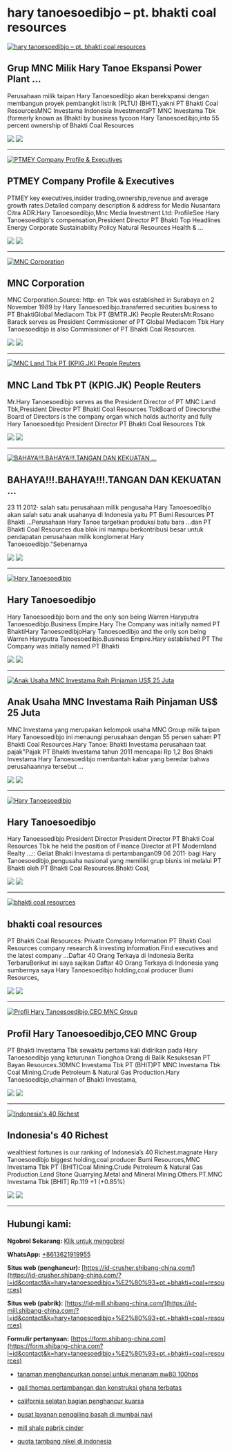 # hary tanoesoedibjo – pt. bhakti coal resources

<a href="https://swt.shibang-china.com/?l=id&img&k=hary+tanoesoedibjo+%E2%80%93+pt.+bhakti+coal+resources" target="_blank">![hary tanoesoedibjo – pt. bhakti coal resources](http://static.shibang-china.com/all-800x300/653.jpg)</a>

## Grup MNC Milik Hary Tanoe Ekspansi Power Plant …
Perusahaan milik taipan Hary Tanoesoedibjo akan berekspansi dengan membangun proyek pembangkit listrik (PLTU) (BHIT),yakni PT Bhakti Coal ResourcesMNC Investama Indonesia InvestmentsPT MNC Investama Tbk (formerly known as Bhakti by business tycoon Hary Tanoesoedibjo,into 55 percent ownership of Bhakti Coal Resources


<a href="https://whatsapp.shibangsoft.com/WhatsApp.php" target="_blank" title="WhatsApp">![](http://static.shibang-china.com/icon/whatsapp.png)</a> <a href="https://swt.shibang-china.com/?l=id&icon&k=hary+tanoesoedibjo+%E2%80%93+pt.+bhakti+coal+resources" target="_blank">![](http://static.shibang-china.com/icon/chat-id.png)</a>

---

<a href="https://swt.shibang-china.com/?l=id&img&k=hary+tanoesoedibjo+%E2%80%93+pt.+bhakti+coal+resources" target="_blank">![PTMEY Company Profile & Executives](http://static.shibang-china.com/all-800x300/706.jpg)</a>

## PTMEY Company Profile & Executives
PTMEY key executives,insider trading,ownership,revenue and average growth rates.Detailed company description & address for Media Nusantara Citra ADR.Hary Tanoesoedibjo,Mnc Media Investment Ltd: ProfileSee Hary Tanoesoedibjo's compensation,President Director PT Bhakti Top Headlines Energy Corporate Sustainability Policy Natural Resources Health & …


<a href="https://whatsapp.shibangsoft.com/WhatsApp.php" target="_blank" title="WhatsApp">![](http://static.shibang-china.com/icon/whatsapp.png)</a> <a href="https://swt.shibang-china.com/?l=id&icon&k=hary+tanoesoedibjo+%E2%80%93+pt.+bhakti+coal+resources" target="_blank">![](http://static.shibang-china.com/icon/chat-id.png)</a>

---

<a href="https://swt.shibang-china.com/?l=id&img&k=hary+tanoesoedibjo+%E2%80%93+pt.+bhakti+coal+resources" target="_blank">![MNC Corporation](http://static.shibang-china.com/all-800x300/1253.jpg)</a>

## MNC Corporation
MNC Corporation.Source: http: en Tbk was established in Surabaya on 2 November 1989 by Hary Tanoesoedibjo.transferred securities business to PT BhaktiGlobal Mediacom Tbk PT (BMTR.JK) People ReutersMr.Rosano Barack serves as President Commissioner of PT Global Mediacom Tbk Hary Tanoesoedibjo is also Commissioner of PT Bhakti Coal Resources.


<a href="https://whatsapp.shibangsoft.com/WhatsApp.php" target="_blank" title="WhatsApp">![](http://static.shibang-china.com/icon/whatsapp.png)</a> <a href="https://swt.shibang-china.com/?l=id&icon&k=hary+tanoesoedibjo+%E2%80%93+pt.+bhakti+coal+resources" target="_blank">![](http://static.shibang-china.com/icon/chat-id.png)</a>

---

<a href="https://swt.shibang-china.com/?l=id&img&k=hary+tanoesoedibjo+%E2%80%93+pt.+bhakti+coal+resources" target="_blank">![MNC Land Tbk PT (KPIG.JK) People Reuters](http://static.shibang-china.com/all-800x300/1289.jpg)</a>

## MNC Land Tbk PT (KPIG.JK) People Reuters
Mr.Hary Tanoesoedibjo serves as the President Director of PT MNC Land Tbk,President Director PT Bhakti Coal Resources TbkBoard of Directorsthe Board of Directors is the company organ which holds authority and fully Hary Tanoesoedibjo President Director PT Bhakti Coal Resources Tbk


<a href="https://whatsapp.shibangsoft.com/WhatsApp.php" target="_blank" title="WhatsApp">![](http://static.shibang-china.com/icon/whatsapp.png)</a> <a href="https://swt.shibang-china.com/?l=id&icon&k=hary+tanoesoedibjo+%E2%80%93+pt.+bhakti+coal+resources" target="_blank">![](http://static.shibang-china.com/icon/chat-id.png)</a>

---

<a href="https://swt.shibang-china.com/?l=id&img&k=hary+tanoesoedibjo+%E2%80%93+pt.+bhakti+coal+resources" target="_blank">![BAHAYA!!!.BAHAYA!!!.TANGAN DAN KEKUATAN …](http://static.shibang-china.com/all-800x300/572.jpg)</a>

## BAHAYA!!!.BAHAYA!!!.TANGAN DAN KEKUATAN …
23 11 2012· salah satu perusahaan milik pengusaha Hary Tanoesoedibjo akan salah satu anak usahanya di Indonesia yaitu PT Bumi Resources PT Bhakti …Perusahaan Hary Tanoe targetkan produksi batu bara …dan PT Bhakti Coal Resources dua blok ini mampu berkontribusi besar untuk pendapatan perusahaan milik konglomerat Hary Tanoesoedibjo."Sebenarnya


<a href="https://whatsapp.shibangsoft.com/WhatsApp.php" target="_blank" title="WhatsApp">![](http://static.shibang-china.com/icon/whatsapp.png)</a> <a href="https://swt.shibang-china.com/?l=id&icon&k=hary+tanoesoedibjo+%E2%80%93+pt.+bhakti+coal+resources" target="_blank">![](http://static.shibang-china.com/icon/chat-id.png)</a>

---

<a href="https://swt.shibang-china.com/?l=id&img&k=hary+tanoesoedibjo+%E2%80%93+pt.+bhakti+coal+resources" target="_blank">![Hary Tanoesoedibjo](http://static.shibang-china.com/all-800x300/1216.jpg)</a>

## Hary Tanoesoedibjo
Hary Tanoesoedibjo born and the only son being Warren Haryputra Tanoesoedibjo.Business Empire.Hary The Company was initially named PT BhaktiHary TanoesoedibjoHary Tanoesoedibjo and the only son being Warren Haryputra Tanoesoedibjo.Business Empire.Hary established PT The Company was initially named PT Bhakti


<a href="https://whatsapp.shibangsoft.com/WhatsApp.php" target="_blank" title="WhatsApp">![](http://static.shibang-china.com/icon/whatsapp.png)</a> <a href="https://swt.shibang-china.com/?l=id&icon&k=hary+tanoesoedibjo+%E2%80%93+pt.+bhakti+coal+resources" target="_blank">![](http://static.shibang-china.com/icon/chat-id.png)</a>

---

<a href="https://swt.shibang-china.com/?l=id&img&k=hary+tanoesoedibjo+%E2%80%93+pt.+bhakti+coal+resources" target="_blank">![Anak Usaha MNC Investama Raih Pinjaman US$ 25 Juta](http://static.shibang-china.com/all-800x300/1507.jpg)</a>

## Anak Usaha MNC Investama Raih Pinjaman US$ 25 Juta
MNC Investama yang merupakan kelompok usaha MNC Group milik taipan Hary Tanoesoedibjo ini menaungi perusahaan dengan 55 persen saham PT Bhakti Coal Resources.Hary Tanoe: Bhakti Investama perusahaan taat pajak"Pajak PT Bhakti Investama tahun 2011 mencapai Rp 1,2 Bos Bhakti Investama Hary Tanoesoedibjo membantah kabar yang beredar bahwa perusahaannya tersebut …


<a href="https://whatsapp.shibangsoft.com/WhatsApp.php" target="_blank" title="WhatsApp">![](http://static.shibang-china.com/icon/whatsapp.png)</a> <a href="https://swt.shibang-china.com/?l=id&icon&k=hary+tanoesoedibjo+%E2%80%93+pt.+bhakti+coal+resources" target="_blank">![](http://static.shibang-china.com/icon/chat-id.png)</a>

---

<a href="https://swt.shibang-china.com/?l=id&img&k=hary+tanoesoedibjo+%E2%80%93+pt.+bhakti+coal+resources" target="_blank">![Hary Tanoesoedibjo](http://static.shibang-china.com/all-800x300/897.jpg)</a>

## Hary Tanoesoedibjo
Hary Tanoesoedibjo President Director President Director PT Bhakti Coal Resources Tbk he held the position of Finance Director at PT Modernland Realty …:: Geliat Bhakti Investama di pertambangan09 06 2011· bagi Hary Tanoesoedibjo,pengusaha nasional yang memiliki grup bisnis ini melalui PT Bhakti oleh PT Bhakti Coal Resources.Bhakti Coal,


<a href="https://whatsapp.shibangsoft.com/WhatsApp.php" target="_blank" title="WhatsApp">![](http://static.shibang-china.com/icon/whatsapp.png)</a> <a href="https://swt.shibang-china.com/?l=id&icon&k=hary+tanoesoedibjo+%E2%80%93+pt.+bhakti+coal+resources" target="_blank">![](http://static.shibang-china.com/icon/chat-id.png)</a>

---

<a href="https://swt.shibang-china.com/?l=id&img&k=hary+tanoesoedibjo+%E2%80%93+pt.+bhakti+coal+resources" target="_blank">![bhakti coal resources](http://static.shibang-china.com/all-800x300/843.jpg)</a>

## bhakti coal resources
PT Bhakti Coal Resources: Private Company Information PT Bhakti Coal Resources company research & investing information.Find executives and the latest company …Daftar 40 Orang Terkaya di Indonesia Berita TerbaruBerikut ini saya sajikan Daftar 40 Orang Terkaya di Indonesia yang sumbernya saya Hary Tanoesoedibjo holding,coal producer Bumi Resources,


<a href="https://whatsapp.shibangsoft.com/WhatsApp.php" target="_blank" title="WhatsApp">![](http://static.shibang-china.com/icon/whatsapp.png)</a> <a href="https://swt.shibang-china.com/?l=id&icon&k=hary+tanoesoedibjo+%E2%80%93+pt.+bhakti+coal+resources" target="_blank">![](http://static.shibang-china.com/icon/chat-id.png)</a>

---

<a href="https://swt.shibang-china.com/?l=id&img&k=hary+tanoesoedibjo+%E2%80%93+pt.+bhakti+coal+resources" target="_blank">![Profil Hary Tanoesoedibjo,CEO MNC Group](http://static.shibang-china.com/all-800x300/1018.jpg)</a>

## Profil Hary Tanoesoedibjo,CEO MNC Group
PT Bhakti Investama Tbk sewaktu pertama kali didirikan pada Hary Tanoesoedibjo yang keturunan Tionghoa Orang di Balik Kesuksesan PT Bayan Resources.30MNC Investama Tbk PT (BHIT)PT MNC Investama Tbk Coal Mining.Crude Petroleum & Natural Gas Production.Hary Tanoesoedibjo,chairman of Bhakti Investama,


<a href="https://whatsapp.shibangsoft.com/WhatsApp.php" target="_blank" title="WhatsApp">![](http://static.shibang-china.com/icon/whatsapp.png)</a> <a href="https://swt.shibang-china.com/?l=id&icon&k=hary+tanoesoedibjo+%E2%80%93+pt.+bhakti+coal+resources" target="_blank">![](http://static.shibang-china.com/icon/chat-id.png)</a>

---

<a href="https://swt.shibang-china.com/?l=id&img&k=hary+tanoesoedibjo+%E2%80%93+pt.+bhakti+coal+resources" target="_blank">![Indonesia's 40 Richest](http://static.shibang-china.com/all-800x300/496.jpg)</a>

## Indonesia's 40 Richest
wealthiest fortunes is our ranking of Indonesia’s 40 Richest.magnate Hary Tanoesoedibjo biggest holding,coal producer Bumi Resources,MNC Investama Tbk PT (BHIT)Coal Mining.Crude Petroleum & Natural Gas Production.Land Stone Quarrying.Metal and Mineral Mining.Others.PT.MNC Investama Tbk [BHIT] Rp.119 +1 (+0.85%)


<a href="https://whatsapp.shibangsoft.com/WhatsApp.php" target="_blank" title="WhatsApp">![](http://static.shibang-china.com/icon/whatsapp.png)</a> <a href="https://swt.shibang-china.com/?l=id&icon&k=hary+tanoesoedibjo+%E2%80%93+pt.+bhakti+coal+resources" target="_blank">![](http://static.shibang-china.com/icon/chat-id.png)</a>

---
## Hubungi kami:

**Ngobrol Sekarang:** [Klik untuk mengobrol](https://swt.shibang-china.com?l=id&contact&k=hary+tanoesoedibjo+%E2%80%93+pt.+bhakti+coal+resources)

**WhatsApp:**  [+8613621919955](https://whatsapp.shibangsoft.com/WhatsApp.php)

**Situs web (penghancur):** [https://id-crusher.shibang-china.com/](https://id-crusher.shibang-china.com/?l=id&contact&k=hary+tanoesoedibjo+%E2%80%93+pt.+bhakti+coal+resources)

**Situs web (pabrik):** [https://id-mill.shibang-china.com/](https://id-mill.shibang-china.com/?l=id&contact&k=hary+tanoesoedibjo+%E2%80%93+pt.+bhakti+coal+resources)

**Formulir pertanyaan:** [https://form.shibang-china.com](https://form.shibang-china.com?l=id&contact&k=hary+tanoesoedibjo+%E2%80%93+pt.+bhakti+coal+resources)

* [tanaman menghancurkan ponsel untuk menanam nw80 100hps](../38/tanaman%20menghancurkan%20ponsel%20untuk%20menanam%20nw80%20100hps.md)

* [gail thomas pertambangan dan konstruksi ghana terbatas](../36/gail%20thomas%20pertambangan%20dan%20konstruksi%20ghana%20terbatas.md)

* [california selatan bagian penghancur kuarsa](../37/california%20selatan%20bagian%20penghancur%20kuarsa.md)

* [pusat layanan penggiling basah di mumbai navi](../33/pusat%20layanan%20penggiling%20basah%20di%20mumbai%20navi.md)

* [mill shale pabrik cinder](../37/mill%20shale%20pabrik%20cinder.md)

* [quota tambang nikel di indonesia](../36/quota%20tambang%20nikel%20di%20indonesia.md)